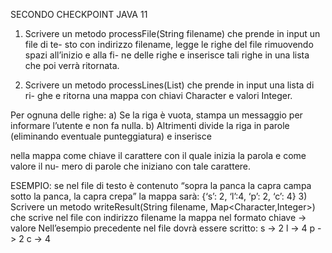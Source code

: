 SECONDO CHECKPOINT JAVA 11

1) Scrivere un metodo processFile(String filename) che prende in input un file di te-
   sto con indirizzo filename, legge le righe del file rimuovendo spazi all’inizio e alla fi-
   ne delle righe e inserisce tali righe in una lista che poi verrà ritornata.

2) Scrivere un metodo processLines(List<String>) che prende in input una lista di ri-
   ghe e ritorna una mappa con chiavi Character e valori Integer.

Per ognuna delle righe:
a) Se la riga è vuota, stampa un messaggio per informare l’utente e non fa nulla.
b) Altrimenti divide la riga in parole (eliminando eventuale punteggiatura) e inserisce

nella mappa come chiave il carattere con il quale inizia la parola e come valore il nu-
mero di parole che iniziano con tale carattere.

ESEMPIO: se nel file di testo è contenuto
“sopra la panca la capra campa
sotto la panca, la capra crepa”
la mappa sarà: {‘s’: 2, ‘l’:4, ‘p’: 2, ‘c’: 4}
3) Scrivere un metodo writeResult(String filename, Map<Character,Integer>) che
   scrive nel file con indirizzo filename la mappa nel formato
   chiave -> valore
   Nell’esempio precedente nel file dovrà essere scritto:
   s -> 2
   l -> 4
   p -> 2
   c -> 4